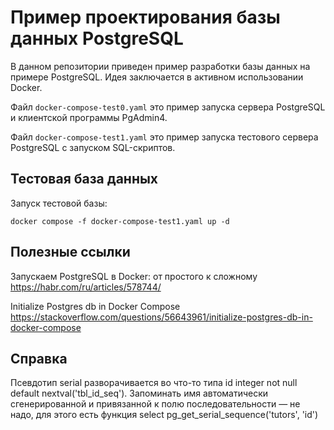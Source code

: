 Пример проектирования базы данных PostgreSQL
============================================

В данном репозитории приведен пример разработки базы данных на примере PostgreSQL. Идея заключается 
в активном использовании Docker.

Файл `docker-compose-test0.yaml` это пример запуска сервера PostgreSQL и клиентской программы PgAdmin4.

Файл `docker-compose-test1.yaml` это пример запуска тестового сервера PostgreSQL с запуском SQL-скриптов.

Тестовая база данных
--------------------

Запуск тестовой базы:

```shell
docker compose -f docker-compose-test1.yaml up -d
```

Полезные ссылки
---------------

Запускаем PostgreSQL в Docker: от простого к сложному
https://habr.com/ru/articles/578744/

Initialize Postgres db in Docker Compose
https://stackoverflow.com/questions/56643961/initialize-postgres-db-in-docker-compose

Справка
-------

Псевдотип serial разворачивается во что-то типа id integer not null default nextval('tbl_id_seq').
Запоминать имя автоматически сгенерированной и привязанной к полю последовательности — не надо, 
для этого есть функция select pg_get_serial_sequence('tutors', 'id')
